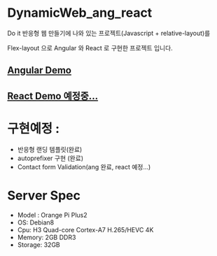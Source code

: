 # DynamicWeb_ang_react

Do it 반응형 웹 만들기에 나와 있는 프로젝트(Javascript + relative-layout)를

Flex-layout 으로 Angular 와 React 로 구현한 프로젝트 입니다.

## [Angular Demo](http://221.149.240.50:3000)

## [React Demo 예정중...](http://221.149.240.50:3000)

# 구현예정 :

-   반응형 랜딩 템플릿(완료)
-   autoprefixer 구현 (완료)
-   Contact form Validation(ang 완료, react 예정...)

# Server Spec

-   Model : Orange Pi Plus2
-   OS: Debian8
-   Cpu: H3 Quad-core Cortex-A7 H.265/HEVC 4K
-   Memory: 2GB DDR3
-   Storage: 32GB
